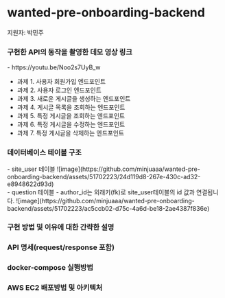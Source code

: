# wanted-pre-onboarding-backend
지원자: 박민주

<h3>구현한 API의 동작을 촬영한 데모 영상 링크</h3>
- https://youtu.be/Noo2s7UyB_w



- 과제 1. 사용자 회원가입 엔드포인트
- 과제 2. 사용자 로그인 엔드포인트
- 과제 3. 새로운 게시글을 생성하는 엔드포인트
- 과제 4. 게시글 목록을 조회하는 엔드포인트
- 과제 5. 특정 게시글을 조회하는 엔드포인트
- 과제 6. 특정 게시글을 수정하는 엔드포인트
- 과제 7. 특정 게시글을 삭제하는 엔드포인트


<h3>데이터베이스 테이블 구조</h3>
- site_user 테이블
![image](https://github.com/minjuaaa/wanted-pre-onboarding-backend/assets/51702223/24d119d8-267e-430c-ad32-e8948622d93d)
<br>
- question 테이블
- author_id는 외래키(fk)로 site_user테이블의 id 값과 연결됩니다.
![image](https://github.com/minjuaaa/wanted-pre-onboarding-backend/assets/51702223/ac5ccb02-d75c-4a6d-be18-2ae4387f836e)


<h3>구현 방법 및 이유에 대한 간략한 설명</h3>

<h3>API 명세(request/response 포함)</h3>

<h3>docker-compose 실행방법</h3>

<h3>AWS EC2 배포방법 및 아키텍처</h3>
